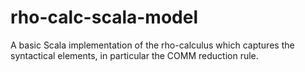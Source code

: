 # rho-calc-scala-model
A basic Scala implementation of the rho-calculus which captures the syntactical elements, in particular the COMM reduction rule.
